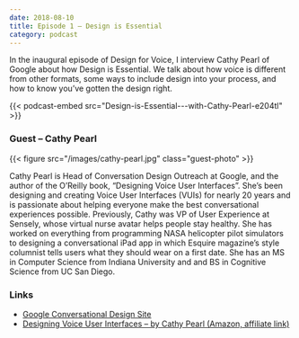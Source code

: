 ```yaml
---
date: 2018-08-10
title: Episode 1 – Design is Essential
category: podcast
---
```


In the inaugural episode of Design for Voice, I interview Cathy Pearl of Google about how Design is Essential. We talk about how voice is different from other formats, some ways to include design into your process, and how to know you’ve gotten the design right.

<!--more-->

{{< podcast-embed src="Design-is-Essential---with-Cathy-Pearl-e204tl" >}}

### Guest – Cathy Pearl

{{< figure src="/images/cathy-pearl.jpg" class="guest-photo" >}}

Cathy Pearl is Head of Conversation Design Outreach at Google, and the author of the O’Reilly book, “Designing Voice User Interfaces”.  She’s been designing and creating Voice User Interfaces (VUIs) for nearly 20 years and is passionate about helping everyone make the best conversational experiences possible.  Previously, Cathy was VP of User Experience at Sensely, whose virtual nurse avatar helps people stay healthy. She has worked on everything from programming NASA helicopter pilot simulators to designing a conversational iPad app in which Esquire magazine’s style columnist tells users what they should wear on a first date.  She has an MS in Computer Science from Indiana University and and BS in Cognitive Science from UC San Diego.

### Links

*   [Google Conversational Design Site](https://designguidelines.withgoogle.com/conversation/)
*   [Designing Voice User Interfaces – by Cathy Pearl (Amazon, affiliate link)](https://www.amazon.com/gp/product/1491955414/ref=as_li_tl?ie=UTF8&camp=1789&creative=9325&creativeASIN=1491955414&linkCode=as2&tag=designforvoic-20&linkId=0a04ad71c7257197a996fb8ddc12dbcb)
